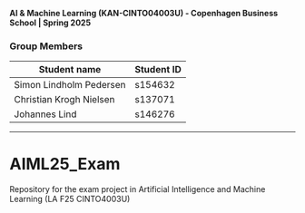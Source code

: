 **AI & Machine Learning (KAN-CINTO04003U) - Copenhagen Business School | Spring 2025**

### Group Members
| Student name            | Student ID  |
|       ---               |    ---      |
| Simon Lindholm Pedersen | s154632     |
| Christian Krogh Nielsen | s137071     |
| Johannes Lind           | s146276     |

***

# AIML25_Exam
Repository for the exam project in Artificial Intelligence and Machine Learning (LA F25 CINTO4003U)